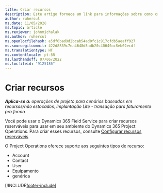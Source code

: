 ```yaml
---
title: Criar recursos
description: Este artigo fornece um link para informações sobre como criar recursos reserváveis.
author: ruhercul
ms.date: 11/05/2020
ms.topic: article
ms.reviewer: johnmichalak
ms.author: ruhercul
ms.openlocfilehash: e5df0bad9d2bcab54ad0fc1c917cfdb5aeaff927
ms.sourcegitcommit: 422d8839c7ea4648d5adb20c40640ac8eb02ecdf
ms.translationtype: HT
ms.contentlocale: pt-BR
ms.lasthandoff: 07/06/2022
ms.locfileid: "9125186"
---
```

# <a name="create-resources"></a>Criar recursos

_**Aplica-se a:** operações de projeto para cenários baseados em recursos/não estocados, implantação Lite - transação para faturamento pro forma_

Você pode usar o Dynamics 365 Field Service para criar recursos reserváveis para usar em seu ambiente do Dynamics 365 Project Operations. Para criar esses recursos, consulte [Configurar recursos reserváveis](/dynamics365/field-service/set-up-bookable-resources).

O Project Operations oferece suporte aos seguintes tipos de recurso:
- Account
- Contact
- User
- Equipamento
-  genérica


[!INCLUDE[footer-include](../includes/footer-banner.md)]
